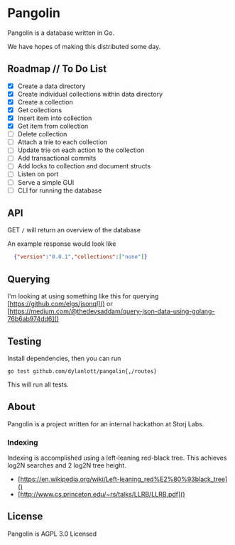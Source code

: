 Pangolin
========

Pangolin is a database written in Go.

We have hopes of making this distributed some day.

## Roadmap // To Do List
- [x] Create a data directory
- [x] Create individual collections within data directory
- [x] Create a collection
- [x] Get collections 
- [x] Insert item into collection 
- [x] Get item from collection
- [ ] Delete collection
- [ ] Attach a trie to each collection
- [ ] Update trie on each action to the collection 
- [ ] Add transactional commits 
- [ ] Add locks to collection and document structs
- [ ] Listen on port
- [ ] Serve a simple GUI
- [ ] CLI for running the database

## API 
GET `/` will return an overview of the database 

An example response would look like

```JSON
  {"version":"0.0.1","collections":["none"]}
```

## Querying 

I'm looking at using something like this for querying
[https://github.com/elgs/jsonql]()
or 
[https://medium.com/@thedevsaddam/query-json-data-using-golang-76b6ab974dd6]()

## Testing 
Install dependencies, then you can run 

`go test github.com/dylanlott/pangolin{,/routes}`

This will run all tests.

## About

Pangolin is a project written for an internal hackathon at Storj Labs.

### Indexing
Indexing is accomplished using a left-leaning red-black tree.
This achieves log2N searches and 2 log2N tree height.

- [https://en.wikipedia.org/wiki/Left-leaning_red%E2%80%93black_tree]()
- [http://www.cs.princeton.edu/~rs/talks/LLRB/LLRB.pdf]()

## License 
Pangolin is AGPL 3.0 Licensed

